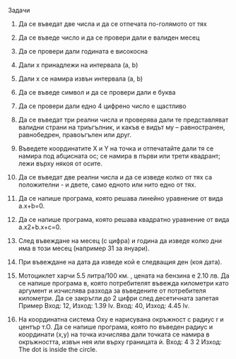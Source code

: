 Задачи 

1. Да се въведат две числа и да се отпечата по-голямото от тях

2. Да се въведе число и да се провери дали е валиден месец

3. Да се провери дали годината е високосна

4. Дали x принадлежи на интервала (a, b)

5. Дали x се намира извън интервала (a, b)

6. Да се въведе символ и да се провери дали е буква

7. Да се провери дали едно 4 цифрено число е щастливо

8. Да се въведат три реални числа и проверява дали те представляват валидни страни на триъгълник, и какъв е видът му – равностранен, равнобедрен, правоъгълен или друг.

9. Въведете координатите X и Y на точка и отпечатайте дали тя се намира под абцисната ос; се намира в първи или трети квадрант; лежи върху някоя от осите.

10. Да се въведат две реални числа и да се изведе колко от тях са положителни - и двете, само едното или нито едно от тях.

11. Да се напише програма, която решава линейно уравнение от вида a.x+b=0.

12. Да се напише програма, която решава квадратно уравнение от вида a.x2+b.x+c=0.

13. След въвеждане на месец (с цифра) и година да изведе колко дни има в този месец (например 31 за януари).

14. При въвеждане на дата да изведе кой е следващия ден (коя дата).

15. Мотоциклет харчи 5.5 литра/100 км. , цената на бензина е 2.10 лв.
Да се напише програма в, която потребителят въвежда километри като аргумент и изчислява разхода за въведените от потребителя километри. Да се закръгли до 2 цифри след десетичната запетая
Пример
Вход: 12, Изход: 1.39 lv.
Вход: 40, Изход: 4.45 lv.

16. На координатна система Оху е нарисувана окръжност с радиус r и център т.О. Да се напише програма, която по въведен радиус и координати (х,у) на точка изчислява дали точката се намира в окръжността, извън нея или върху границата ѝ.
Вход: 4 3 2
Изход: The dot is inside the circle.
